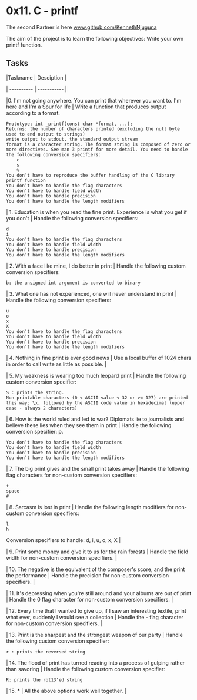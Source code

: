 # 0x11. C - printf
The second Partner is here www.github.com/KennethNjuguna

The aim of the project is to learn the following objectives:
	Write your own printf function.

## Tasks

|Taskname | Desciption |

| ---------- | ----------- |

|0. I'm not going anywhere. You can print that wherever you want to. I'm here and I'm a Spur for life | Write a function that produces output according to a format.

    Prototype: int _printf(const char *format, ...);
    Returns: the number of characters printed (excluding the null byte used to end output to strings)
    write output to stdout, the standard output stream
    format is a character string. The format string is composed of zero or more directives. See man 3 printf for more detail. You need to handle the following conversion specifiers:
        c
        s
        %
    You don’t have to reproduce the buffer handling of the C library printf function
    You don’t have to handle the flag characters
    You don’t have to handle field width
    You don’t have to handle precision
    You don’t have to handle the length modifiers

|  1. Education is when you read the fine print. Experience is what you get if you don't | Handle the following conversion specifiers:

    d
    i
    You don’t have to handle the flag characters
    You don’t have to handle field width
    You don’t have to handle precision
    You don’t have to handle the length modifiers

| 2. With a face like mine, I do better in print | Handle the following custom conversion specifiers:

    b: the unsigned int argument is converted to binary

| 3. What one has not experienced, one will never understand in print | Handle the following conversion specifiers:

    u
    o
    x
    X
    You don’t have to handle the flag characters
    You don’t have to handle field width
    You don’t have to handle precision
    You don’t have to handle the length modifiers

| 4. Nothing in fine print is ever good news | Use a local buffer of 1024 chars in order to call write as little as possible. |

| 5. My weakness is wearing too much leopard print | Handle the following custom conversion specifier:

    S : prints the string.
    Non printable characters (0 < ASCII value < 32 or >= 127) are printed this way: \x, followed by the ASCII code value in hexadecimal (upper case - always 2 characters)

| 6. How is the world ruled and led to war? Diplomats lie to journalists and believe these lies when they see them in print | Handle the following conversion specifier: p.

    You don’t have to handle the flag characters
    You don’t have to handle field width
    You don’t have to handle precision
    You don’t have to handle the length modifiers

| 7. The big print gives and the small print takes away | Handle the following flag characters for non-custom conversion specifiers:

    +
    space
    #

| 8. Sarcasm is lost in print | Handle the following length modifiers for non-custom conversion specifiers:

    l
    h

Conversion specifiers to handle: d, i, u, o, x, X |

| 9. Print some money and give it to us for the rain forests | Handle the field width for non-custom conversion specifiers. |

| 10. The negative is the equivalent of the composer's score, and the print the performance | Handle the precision for non-custom conversion specifiers. |

| 11. It's depressing when you're still around and your albums are out of print | Handle the 0 flag character for non-custom conversion specifiers. |

| 12. Every time that I wanted to give up, if I saw an interesting textile, print what ever, suddenly I would see a collection | Handle the - flag character for non-custom conversion specifiers. |

| 13. Print is the sharpest and the strongest weapon of our party | Handle the following custom conversion specifier:

    r : prints the reversed string

| 14. The flood of print has turned reading into a process of gulping rather than savoring | Handle the following custom conversion specifier:

    R: prints the rot13'ed string

| 15. * | All the above options work well together. |
